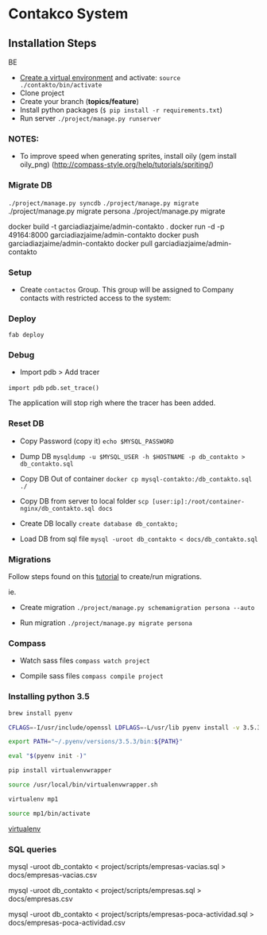 Contakco System
==============

Installation Steps
------

BE

* [Create a virtual environment](https://docs.python-guide.org/dev/virtualenvs/) and activate:
`source ./contakto/bin/activate`
* Clone project
* Create your branch (**topics/feature**)
* Install python packages (`$ pip install -r requirements.txt`)
* Run server
`./project/manage.py runserver`

### NOTES:
* To improve speed when generating sprites, install oily (gem install oily_png) (http://compass-style.org/help/tutorials/spriting/)


### Migrate DB
`./project/manage.py syncdb`
`./project/manage.py migrate`
./project/manage.py migrate persona
./project/manage.py migrate


docker build -t garciadiazjaime/admin-contakto .
docker run -d -p 49164:8000 garciadiazjaime/admin-contakto
docker push garciadiazjaime/admin-contakto
docker pull garciadiazjaime/admin-contakto

### Setup

- Create `contactos` Group.
This group will be assigned to Company contacts with restricted access to the system:
  

### Deploy

`fab deploy`

### Debug

- Import pdb > Add tracer

`import pdb`
`pdb.set_trace()`

The application will stop righ where the tracer has been added.


### Reset DB

- Copy Password (copy it)
`echo $MYSQL_PASSWORD`

- Dump DB
`mysqldump -u $MYSQL_USER -h $HOSTNAME -p db_contakto > db_contakto.sql`

- Copy DB Out of container
`docker cp mysql-contakto:/db_contakto.sql ./`

- Copy DB from server to local folder
`scp [user:ip]:/root/container-nginx/db_contakto.sql docs`

- Create DB locally
`create database db_contakto;`

- Load DB from sql file
`mysql -uroot db_contakto < docs/db_contakto.sql`


### Migrations

Follow steps found on this [tutorial](https://south.readthedocs.io/en/latest/tutorial/part1.html) to create/run migrations.

ie.
- Create migration
`./project/manage.py schemamigration persona --auto`

- Run migration
`./project/manage.py migrate persona`

### Compass

- Watch sass files
`compass watch project`

- Compile sass files
`compass compile project`


### Installing python 3.5

```bash
brew install pyenv

CFLAGS=-I/usr/include/openssl LDFLAGS=-L/usr/lib pyenv install -v 3.5.3

export PATH="~/.pyenv/versions/3.5.3/bin:${PATH}"

eval "$(pyenv init -)"

pip install virtualenvwrapper

source /usr/local/bin/virtualenvwrapper.sh

virtualenv mp1

source mp1/bin/activate

```

[virtualenv](https://docs.python-guide.org/dev/virtualenvs/)


### SQL queries

mysql -uroot db_contakto < project/scripts/empresas-vacias.sql >  docs/empresas-vacias.csv  

mysql -uroot db_contakto < project/scripts/empresas.sql > docs/empresas.csv

mysql -uroot db_contakto < project/scripts/empresas-poca-actividad.sql > docs/empresas-poca-actividad.csv
